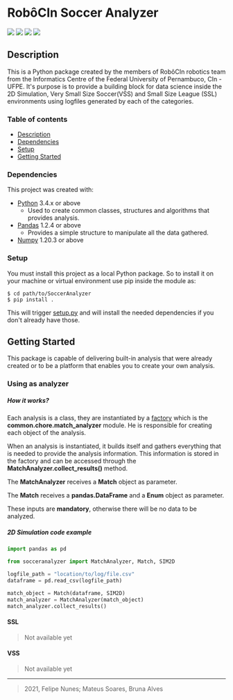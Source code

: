 # RobôCIn Soccer Analyzer
![](https://img.shields.io/badge/version-v1.3.4-success)
![](https://img.shields.io/badge/python-v3.9-blue)
![](https://img.shields.io/badge/pandas-v1.2.4-informational)
![](https://img.shields.io/badge/numpy-v1.20.3-yellow)

## Description
This is a Python package created by the members of RobôCIn robotics team
from the Informatics Centre of the Federal University of Pernambuco, CIn - UFPE.
It's purpose is to provide a building block for data science inside the 
2D Simulation, Very Small Size Soccer(VSS) and Small Size League (SSL) 
environments using logfiles generated by each of the categories.

### Table of contents
* [Description](#description)
* [Dependencies](#dependencies)
* [Setup](#setup)
* [Getting Started](#getting-started)

### Dependencies
This project was created with:
- [Python](https://www.python.org/) 3.4.x or above
    - Used to create common classes, structures and algorithms that provides 
    analysis.
- [Pandas](https://pandas.pydata.org/) 1.2.4 or above
    - Provides a simple structure to manipulate all the data gathered. 
- [Numpy](https://numpy.org/) 1.20.3 or above

### Setup
You must install this project as a local Python package. So to install it
on your machine or virtual environment use pip inside the module as:

```
$ cd path/to/SoccerAnalyzer
$ pip install .
```
This will trigger [setup.py](https://github.com/robocin/SoccerAnalyzer/blob/master/setup.py) and will install the needed
dependencies if you don't already have those.
## Getting Started
This package is capable of delivering built-in analysis that were already
created or to be a platform that enables you to create your own analysis.

### Using as analyzer
##### How it works?
Each analysis is a class, they are instantiated by a [factory](https://refactoring.guru/design-patterns/factory-method)
which is the **common.chore.match_analyzer** module. He is responsible for
creating each object of the analysis.

When an analysis is instantiated, it builds itself and gathers everything that is
needed to provide the analysis information. This information is stored in the factory and can be
accessed through the **MatchAnalyzer.collect_results()** method. 

The **MatchAnalyzer** receives a **Match** object as parameter.

The **Match** receives a **pandas.DataFrame** and a **Enum** object as parameter.

These inputs are **mandatory**, otherwise there will be no data to be analyzed.

##### 2D Simulation code example

```python
import pandas as pd

from socceranalyzer import MatchAnalyzer, Match, SIM2D

logfile_path = "location/to/log/file.csv"
dataframe = pd.read_csv(logfile_path)

match_object = Match(dataframe, SIM2D)
match_analyzer = MatchAnalyzer(match_object)
match_analyzer.collect_results()
```
#### SSL
> Not available yet

#### VSS
> Not available yet

---
> 2021, Felipe Nunes; Mateus Soares, Bruna Alves

